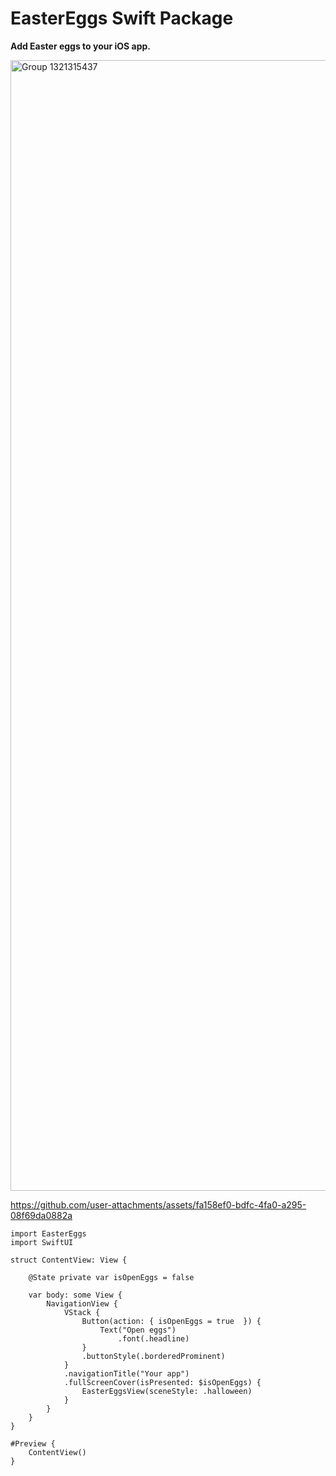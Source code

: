 # EasterEggs Swift Package
**Add Easter eggs to your iOS app.**

<img width="3658" height="1809" alt="Group 1321315437" src="https://github.com/user-attachments/assets/76fcbb81-84df-487a-be3a-d54bfbd5aa16" />

https://github.com/user-attachments/assets/fa158ef0-bdfc-4fa0-a295-08f69da0882a

```
import EasterEggs
import SwiftUI

struct ContentView: View {
    
    @State private var isOpenEggs = false
    
    var body: some View {
        NavigationView {
            VStack {
                Button(action: { isOpenEggs = true  }) {
                    Text("Open eggs")
                        .font(.headline)
                }
                .buttonStyle(.borderedProminent)
            }
            .navigationTitle("Your app")
            .fullScreenCover(isPresented: $isOpenEggs) {
                EasterEggsView(sceneStyle: .halloween)
            }
        }
    }
}

#Preview {
    ContentView()
}

```
